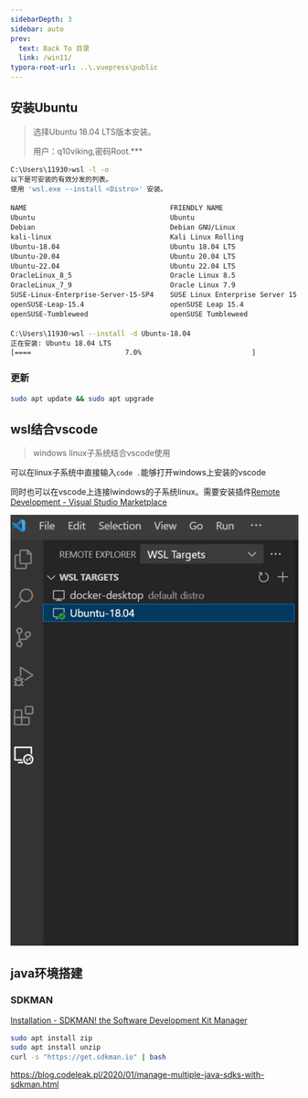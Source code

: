 ```yaml
---
sidebarDepth: 3
sidebar: auto
prev:
  text: Back To 目录
  link: /win11/
typora-root-url: ..\.vuepress\public
---
```


## 安装Ubuntu

> 选择Ubuntu 18.04 LTS版本安装。
>
> 用户：q10viking,密码Root.***

```sh
C:\Users\11930>wsl -l -o
以下是可安装的有效分发的列表。
使用 'wsl.exe --install <Distro>' 安装。

NAME                                   FRIENDLY NAME
Ubuntu                                 Ubuntu
Debian                                 Debian GNU/Linux
kali-linux                             Kali Linux Rolling
Ubuntu-18.04                           Ubuntu 18.04 LTS
Ubuntu-20.04                           Ubuntu 20.04 LTS
Ubuntu-22.04                           Ubuntu 22.04 LTS
OracleLinux_8_5                        Oracle Linux 8.5
OracleLinux_7_9                        Oracle Linux 7.9
SUSE-Linux-Enterprise-Server-15-SP4    SUSE Linux Enterprise Server 15 SP4
openSUSE-Leap-15.4                     openSUSE Leap 15.4
openSUSE-Tumbleweed                    openSUSE Tumbleweed

C:\Users\11930>wsl --install -d Ubuntu-18.04
正在安装: Ubuntu 18.04 LTS
[====                       7.0%                           ]
```

### 更新

```sh
sudo apt update && sudo apt upgrade
```



## wsl结合vscode

> windows linux子系统结合vscode使用

可以在linux子系统中直接输入`code .`能够打开windows上安装的vscode

同时也可以在vscode上连接lwindows的子系统linux。需要安装插件[Remote Development - Visual Studio Marketplace](https://marketplace.visualstudio.com/items?itemName=ms-vscode-remote.vscode-remote-extensionpack)

![image-20230322005416840](/images/win11/image-20230322005416840.png)

## java环境搭建



### SDKMAN

[Installation - SDKMAN! the Software Development Kit Manager](https://sdkman.io/install)

```sh
sudo apt install zip
sudo apt install unzip
curl -s "https://get.sdkman.io" | bash
```



https://blog.codeleak.pl/2020/01/manage-multiple-java-sdks-with-sdkman.html